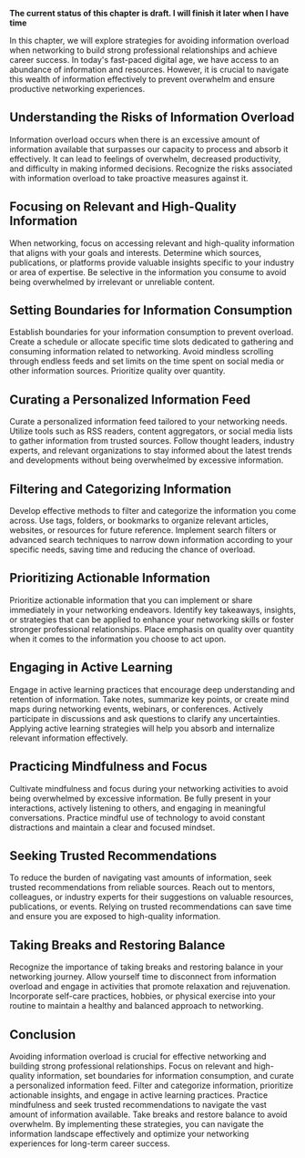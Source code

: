 **The current status of this chapter is draft. I will finish it later when I have time**

In this chapter, we will explore strategies for avoiding information overload when networking to build strong professional relationships and achieve career success. In today's fast-paced digital age, we have access to an abundance of information and resources. However, it is crucial to navigate this wealth of information effectively to prevent overwhelm and ensure productive networking experiences.

Understanding the Risks of Information Overload
-----------------------------------------------

Information overload occurs when there is an excessive amount of information available that surpasses our capacity to process and absorb it effectively. It can lead to feelings of overwhelm, decreased productivity, and difficulty in making informed decisions. Recognize the risks associated with information overload to take proactive measures against it.

Focusing on Relevant and High-Quality Information
-------------------------------------------------

When networking, focus on accessing relevant and high-quality information that aligns with your goals and interests. Determine which sources, publications, or platforms provide valuable insights specific to your industry or area of expertise. Be selective in the information you consume to avoid being overwhelmed by irrelevant or unreliable content.

Setting Boundaries for Information Consumption
----------------------------------------------

Establish boundaries for your information consumption to prevent overload. Create a schedule or allocate specific time slots dedicated to gathering and consuming information related to networking. Avoid mindless scrolling through endless feeds and set limits on the time spent on social media or other information sources. Prioritize quality over quantity.

Curating a Personalized Information Feed
----------------------------------------

Curate a personalized information feed tailored to your networking needs. Utilize tools such as RSS readers, content aggregators, or social media lists to gather information from trusted sources. Follow thought leaders, industry experts, and relevant organizations to stay informed about the latest trends and developments without being overwhelmed by excessive information.

Filtering and Categorizing Information
--------------------------------------

Develop effective methods to filter and categorize the information you come across. Use tags, folders, or bookmarks to organize relevant articles, websites, or resources for future reference. Implement search filters or advanced search techniques to narrow down information according to your specific needs, saving time and reducing the chance of overload.

Prioritizing Actionable Information
-----------------------------------

Prioritize actionable information that you can implement or share immediately in your networking endeavors. Identify key takeaways, insights, or strategies that can be applied to enhance your networking skills or foster stronger professional relationships. Place emphasis on quality over quantity when it comes to the information you choose to act upon.

Engaging in Active Learning
---------------------------

Engage in active learning practices that encourage deep understanding and retention of information. Take notes, summarize key points, or create mind maps during networking events, webinars, or conferences. Actively participate in discussions and ask questions to clarify any uncertainties. Applying active learning strategies will help you absorb and internalize relevant information effectively.

Practicing Mindfulness and Focus
--------------------------------

Cultivate mindfulness and focus during your networking activities to avoid being overwhelmed by excessive information. Be fully present in your interactions, actively listening to others, and engaging in meaningful conversations. Practice mindful use of technology to avoid constant distractions and maintain a clear and focused mindset.

Seeking Trusted Recommendations
-------------------------------

To reduce the burden of navigating vast amounts of information, seek trusted recommendations from reliable sources. Reach out to mentors, colleagues, or industry experts for their suggestions on valuable resources, publications, or events. Relying on trusted recommendations can save time and ensure you are exposed to high-quality information.

Taking Breaks and Restoring Balance
-----------------------------------

Recognize the importance of taking breaks and restoring balance in your networking journey. Allow yourself time to disconnect from information overload and engage in activities that promote relaxation and rejuvenation. Incorporate self-care practices, hobbies, or physical exercise into your routine to maintain a healthy and balanced approach to networking.

Conclusion
----------

Avoiding information overload is crucial for effective networking and building strong professional relationships. Focus on relevant and high-quality information, set boundaries for information consumption, and curate a personalized information feed. Filter and categorize information, prioritize actionable insights, and engage in active learning practices. Practice mindfulness and seek trusted recommendations to navigate the vast amount of information available. Take breaks and restore balance to avoid overwhelm. By implementing these strategies, you can navigate the information landscape effectively and optimize your networking experiences for long-term career success.
